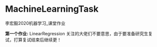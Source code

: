 # MachineLearningTask
 李宏毅2020机器学习_课堂作业

**第一个作业:** LinearRegression
关注的大佬们不要意思，由于要准备研究生复试，打算复试结束后继续更！
